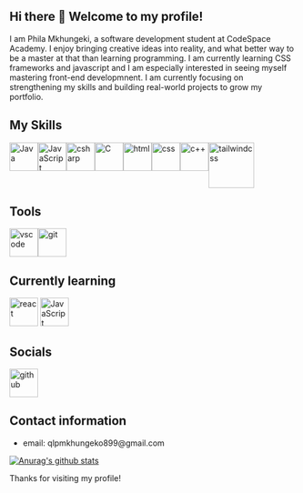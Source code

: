 ## Hi there 👋 Welcome to my profile!

I am Phila Mkhungeki, a software development student at CodeSpace Academy. I enjoy bringing creative ideas into reality, and what better way to be a master at that than learning programming. I am currently learning CSS frameworks and javascript and I am especially interested in seeing myself mastering front-end developmnent. I am currently focusing on strengthening my skills and building real-world projects to grow my portfolio.

<h2>My Skills</h2>
<div style="display:flex;">
  <img src="https://devicon-website.vercel.app/api/java/original.svg" alt="Java" width="50px"></img>
  <img src="https://devicon-website.vercel.app/api/javascript/original.svg" alt="JavaScript" width="50px"></img>
  <img src="https://devicon-website.vercel.app/api/csharp/original.svg" alt="csharp" width="50px"></img>
  <img src="https://devicon-website.vercel.app/api/c/original.svg" alt="C" width="50px"></img>
  <img src="https://devicon-website.vercel.app/api/html5/original.svg" alt="html" width="50px"></img>
  <img src="https://devicon-website.vercel.app/api/css3/original.svg" alt="css" width="50px"></img>
  <img src="https://devicon-website.vercel.app/api/cplusplus/original.svg" alt="c++" width="50px"></img>
  <img src="https://devicon-website.vercel.app/api/tailwindcss/original-wordmark.svg" alt="tailwindcss" width="80px"></img>
</div>

<h2>Tools</h2>
<div style="display:flex;">
  <img src="https://devicon-website.vercel.app/api/vscode/original.svg" alt="vscode" width="50px"></img>
  <img src="https://devicon-website.vercel.app/api/git/original.svg" alt="git" width="50px"></img>
</div>
<h2>Currently learning</h2>
<img src="https://devicon-website.vercel.app/api/react/original.svg" alt="react" width="50px"></img>
<img src="https://devicon-website.vercel.app/api/javascript/original.svg" alt="JavaScript" width="50px"></img>

<h2>Socials</h2>
<img src="https://devicon-website.vercel.app/api/github/original.svg" alt="github" width="50px"></img>

<h2>Contact information</h2>
<ul>
  <li>email: qlpmkhungeko899@gmail.com</li>
</ul>

[![Anurag's github stats](https://github-readme-stats.vercel.app/api?username=PhilaMkhungeki)](https://github.com/anuraghazra/github-readme-stats)

Thanks for visiting my profile!

